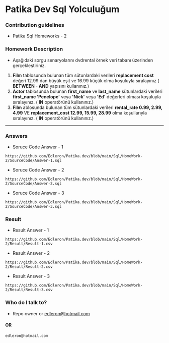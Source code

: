 # Patika Dev Sql Yolculuğum

### Contribution guidelines

* Patika Sql Homeworks - 2

### Homework Description

* Aşağıdaki sorgu senaryolarını dvdrental örnek veri tabanı üzerinden gerçekleştiriniz.

1. **Film** tablosunda bulunan tüm sütunlardaki verileri **replacement cost** değeri 12.99 dan büyük eşit ve 16.99 küçük olma koşuluyla sıralayınız ( **BETWEEN - AND** yapısını kullanınız.)
2. **Actor**  tablosunda bulunan **first_name** ve **last_name** sütunlardaki verileri **first_name 'Penelope'** veya **'Nick'** veya **'Ed'** değerleri olması koşuluyla sıralayınız. ( **IN** operatörünü kullanınız.)
3. **Film** ablosunda bulunan tüm sütunlardaki verileri **rental_rate 0.99, 2.99, 4.99** VE **replacement_cost 12.99, 15.99, 28.99** olma koşullarıyla sıralayınız. ( **IN** operatörünü kullanınız.)

---

### Answers

* Soruce Code Answer - 1

```
https://github.com/Edleron/Patika.dev/blob/main/Sql/HomeWork-2/SourceCode/Answer-1.sql
```

* Soruce Code Answer - 2

```
https://github.com/Edleron/Patika.dev/blob/main/Sql/HomeWork-2/SourceCode/Answer-2.sql
```

* Soruce Code Answer - 3

```
https://github.com/Edleron/Patika.dev/blob/main/Sql/HomeWork-2/SourceCode/Answer-3.sql
```

### Result

* Result Answer - 1

```
https://github.com/Edleron/Patika.dev/blob/main/Sql/HomeWork-2/Result/Result-1.csv
```

* Result Answer - 2

```
https://github.com/Edleron/Patika.dev/blob/main/Sql/HomeWork-2/Result/Result-2.csv
```

* Result Answer - 3

```
https://github.com/Edleron/Patika.dev/blob/main/Sql/HomeWork-2/Result/Result-3.csv
```

### Who do I talk to?

* Repo owner or edleron@hotmail.com

#### OR

```
edleron@hotmail.com 
```
